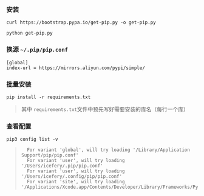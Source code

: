 ### 安装

```shell
curl https://bootstrap.pypa.io/get-pip.py -o get-pip.py

python get-pip.py
```

### 换源 `~/.pip/pip.conf`

```shell
[global]
index-url = https://mirrors.aliyun.com/pypi/simple/
```

### 批量安装

```shell
pip install -r requirements.txt
```

> 其中 `requirements.txt`文件中预先写好需要安装的库名（每行一个库）

### 查看配置

```shell
pip3 config list -v
```

> ```shell
>   For variant 'global', will try loading '/Library/Application Support/pip/pip.conf'
>   For variant 'user', will try loading '/Users/icefery/.pip/pip.conf'
>   For variant 'user', will try loading '/Users/icefery/.config/pip/pip.conf'
>   For variant 'site', will try loading '/Applications/Xcode.app/Contents/Developer/Library/Frameworks/Python3.framework/Versions/3.8/pip.conf'
> ```
